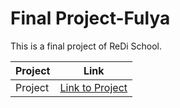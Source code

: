 # Final Project-Fulya
This is a final project of ReDi School.


| Project | Link |
|----------|------|
| Project | [Link to Project](./project/README.md) |

